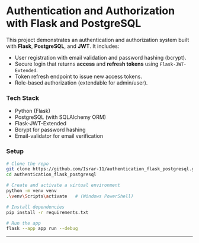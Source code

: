 # Authentication and Authorization with Flask and PostgreSQL

This project demonstrates an authentication and authorization system built with **Flask**, **PostgreSQL**, and **JWT**.
It includes:

* User registration with email validation and password hashing (bcrypt).
* Secure login that returns **access** and **refresh tokens** using `Flask-JWT-Extended`.
* Token refresh endpoint to issue new access tokens.
* Role-based authorization (extendable for admin/user).

### Tech Stack

* Python (Flask)
* PostgreSQL (with SQLAlchemy ORM)
* Flask-JWT-Extended
* Bcrypt for password hashing
* Email-validator for email verification

### Setup

```bash
# Clone the repo
git clone https://github.com/Israr-11/authentication_flask_postgresql.git
cd authentication_flask_postgresql

# Create and activate a virtual environment
python -m venv venv
.\venv\Scripts\activate   # (Windows PowerShell)

# Install dependencies
pip install -r requirements.txt

# Run the app
flask --app app run --debug
```

---
